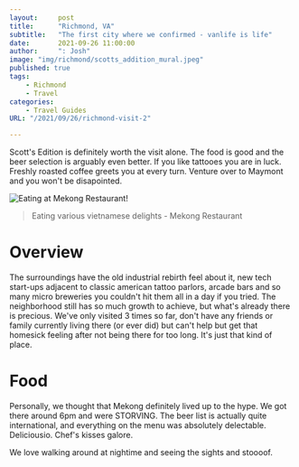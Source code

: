 ```yaml
---
layout:     post
title:      "Richmond, VA"
subtitle:   "The first city where we confirmed - vanlife is life"
date:       2021-09-26 11:00:00
author:     ": Josh"
image: "img/richmond/scotts_addition_mural.jpeg"
published: true 
tags:
    - Richmond 
    - Travel
categories: 
    - Travel Guides
URL: "/2021/09/26/richmond-visit-2"

---
```

Scott's Edition is definitely worth the visit alone. The food is good and the beer selection is arguably even better. If you like tattooes you are in luck. Freshly roasted coffee greets you at every turn. Venture over to Maymont and you won't be disapointed.

<!--more-->
![Eating at Mekong Restaurant!](/img/richmond/mekong_restaurant.png)

> Eating various vietnamese delights - Mekong Restaurant

# Overview
The surroundings have the old industrial rebirth feel about it, new tech start-ups adjacent to classic american tattoo parlors, arcade bars and so many micro breweries you couldn't hit them all in a day if you tried. The neighborhood still has so much growth to achieve, but what's already there is precious. We've only visited 3 times so far, don't have any friends or family currently living there (or ever did) but can't help but get that homesick feeling after not being there for too long. It's just that kind of place.

# Food
Personally, we thought that Mekong definitely lived up to the hype. We got there around 6pm and were STORVING. The beer list is actually quite international, and everything on the menu was absolutely delectable. Deliciousio. Chef's kisses galore.

We love walking around at nightime and seeing the sights and stoooof.
